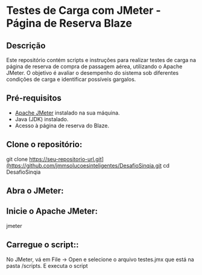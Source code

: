 # Testes de Carga com JMeter - Página de Reserva Blaze

## Descrição

Este repositório contém scripts e instruções para realizar testes de carga na página de reserva de compra de passagem aérea, utilizando o Apache JMeter.
O objetivo é avaliar o desempenho do sistema sob diferentes condições de carga e identificar possíveis gargalos.

## Pré-requisitos

- [Apache JMeter](https://jmeter.apache.org/download_jmeter.cgi) instalado na sua máquina.
- Java (JDK) instalado.
- Acesso à página de reserva do Blaze.

## Clone o repositório:

git clone https://seu-repositorio-url.git](https://github.com/jmmsolucoesinteligentes/DesafioSinqia.git
   cd DesafioSinqia


## Abra o JMeter:
## Inicie o Apache JMeter:
  jmeter

## Carregue o script::
  No JMeter, vá em File -> Open e selecione o arquivo testes.jmx que está na pasta /scripts.
  E executa o script



  
